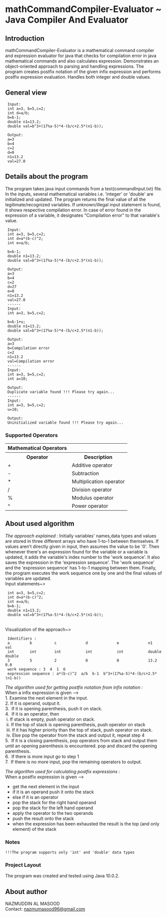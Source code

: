 mathCommandCompiler-Evaluator ~ Java Compiler And Evaluator
=================================================

## Introduction
mathCommandCompiler-Evaluator is a mathematical command compiler and expression evaluator for java that checks for compilation error in java mathematical commands and also calculates expression. Demonstrates an object-oriented approach to parsing and handling expressions. The program creates postfix notation of the given infix expression and performs postfix expression evaluation. Handles both integer and double values.

## General view
```
 Input:
 int a=3, b=5,c=2;
 int d=a/b;
 b=b-1;
 double n1=13.2;
 double val=b^3+(17%a-5)*4-(b/c+2.5*(n1-b));
 
 Output:
 a=3
 b=4
 c=2
 d=0
 n1=13.2
 val=27.0

```
## Details about the program
 The program takes java input commands from a text(commandInput.txt) file. In the inputs, several mathematical variables
 i.e. 'integer' or 'double' are initialized and updated. The program returns the final value of all the 
 legitimate/recognized variables. If unknown/illegal input statement is found, it shows respective 
 compilation error. In case of error found in the expression of a variable, it designates "Compilation error"
 to that variable's value.  
``` 
 Input:
 int a=3, b=5,c=2;
 int d=a*(b-c)^2;
 int e=a/b;
 
 b=b-1;
 double n1=13.2;
 double val=b^3+(17%a-5)*4-(b/c+2.5*(n1-b));
 
 Output:
 a=3 
 b=4 
 c=2 
 d=27 
 e=0 
 n1=13.2 
 val=27.0 
 ------
 Input:
 int a=3, b=5,c=2;
 
 b=b-1+u;
 double n1=13.2;
 double val=b^3+(17%a-5)*4-(b/c+2.5*(n1-b));
 
 Output:
 a=3 
 b=Compilation error 
 c=2 
 n1=13.2 
 val=Compilation error
 ------
 Input:
 int a=3, b=5,c=2;
 int a=10;
 
 Output:
 Duplicate variable found !!! Please try again...
 ------
 Input:
 int a=3, b=5,c=2;
 u=10;
 
 Output:
 Uninitialized variable found !!! Please try again... 
``` 
### Supported Operators
<table>
  <tr><th>Mathematical Operators</th></tr>
  <tr><th>Operator</th><th>Description</th></tr>
  <tr><td>+</td><td>Additive operator</td></tr>
  <tr><td>-</td><td>Subtraction</td></tr>
  <tr><td>*</td><td>Multiplication operator</td></tr>
  <tr><td>/</td><td>Division operator</td></tr>
  <tr><td>%</td><td>Modulus operator</td></tr>
  <tr><td>^</td><td>Power operator</td></tr>
</table>

## About used algorithm
 *The approach explained :*
 Initially variables' names,data types and values are stored in three different arrays who have 1-to-1
 between themselves. If values aren't directly given in input, then assumes the value to be '0'. Then whenever
 there's an expression found for the variable or a variable is updated, it adds the variable's index number
 to the 'work sequence'. It also saves the expression in the 'expression sequence'. The 'work sequence' and 
 the 'expression sequence' has 1-to-1 mapping between them. Finally, the program executes the work sequence
 one by one and the final values of variables are updated.
 <br>Input statements~>
```
 int a=3, b=5,c=2;
 int d=a*(b-c)^2;
 int e=a/b; 
 b=b-1;
 double n1=13.2;
 double val=b^3+(17%a-5)*4-(b/c+2.5*(n1-b));
```
<br>Visualization of the approach~>
``` 
 Identifiers :  
 a         b          c             d             e             n1                 val                     
 int       int        int           int           int           double             double                   
 3         5          2             0             0             13.2               0.0                     
 work sequence : 3  4  1  6   
 expression sequence : a*(b-c)^2  a/b  b-1  b^3+(17%a-5)*4-(b/c+2.5*(n1-b))
``` 
 *The algorithm used for getting postfix notation from infix notation :*
 <br>When a infix expression is given -->
 <br>1. Examine the next element in the input.
 <br>2. If it is operand, output it.
 <br>3.  If it is opening parenthesis, push it on stack.
 <br>4.  If it is an operator, then
  <br>  &nbsp;i. If stack is empty, push operator on stack.
  <br>  &nbsp;ii. If the top of stack is opening parenthesis, push operator on stack
  <br>  &nbsp;iii. If it has higher priority than the top of stack, push operator on stack.
  <br>  &nbsp;iv. Else pop the operator from the stack and output it, repeat step 4 
 <br>5.  If it is a closing parenthesis, pop operators from stack and output them until 
  an opening parenthesis is encountered. pop and discard the opening parenthesis.
 <br>6.  If there is more input go to step 1
 <br>7.  If there is no more input, pop the remaining operators to output.
 
  *The algorithm used for calculating postfix expressions :*
   <br>When a postfix expression is given -->
 - get the next element in the input
 - if it is an operand push it onto the stack
 - else if it is an operator
 - pop the stack for the right hand operand
 - pop the stack for the left hand operand
 - apply the operator to the two operands
 - push the result onto the stack
 - when the expression has been exhausted the result is the top (and only element) of the stack

### Notes
```
!!!The program supports only 'int' and 'double' data types
```

### Project Layout
The program was created and tested using Java 10.0.2.

## About author
 NAZMUDDIN AL MASOOD 
 <br> Contact: nazmumasood96@gmail.com

